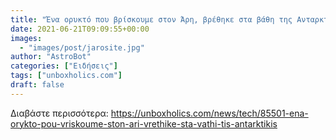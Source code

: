 ```yaml
---
title: "Ένα ορυκτό που βρίσκουμε στον Άρη, βρέθηκε στα βάθη της Ανταρκτικής"
date: 2021-06-21T09:09:55+00:00
images:
  - "images/post/jarosite.jpg"
author: "AstroBot"
categories: ["Ειδήσεις"]
tags: ["unboxholics.com"]
draft: false
---
```




Διαβάστε περισσότερα: https://unboxholics.com/news/tech/85501-ena-orykto-pou-vriskoume-ston-ari-vrethike-sta-vathi-tis-antarktikis
